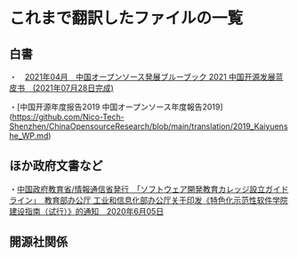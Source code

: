# これまで翻訳したファイルの一覧

## 白書

・　[2021年04月　中国オープンソース発展ブルーブック 2021 中国开源发展蓝皮书　(2021年07月28日完成)](https://github.com/Nico-Tech-Shenzhen/ChinaOpensourceResearch/blob/main/translation/2021_CNOSSbluebook/Readme.md)

・[中国开源年度报告2019 中国オープンソース年度報告2019] (https://github.com/Nico-Tech-Shenzhen/ChinaOpensourceResearch/blob/main/translation/2019_Kaiyuenshe_WP.md)



## ほか政府文書など

・[中国政府教育省/情報通信省発行　「ソフトウェア開発教育カレッジ設立ガイドライン」　教育部办公厅 工业和信息化部办公厅关于印发《特色化示范性软件学院建设指南（试行）》的通知　2020年6月05日](https://github.com/Nico-Tech-Shenzhen/ChinaOpensourceResearch/blob/main/translation/20200605_Software_Education_College_Guideline.md)

## 開源社関係
